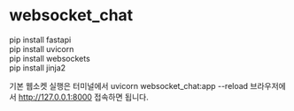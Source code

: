 # websocket_chat

pip install fastapi<br>
pip install uvicorn<br>
pip install websockets<br>
pip install jinja2<br>

기본 웹소켓 실행은 터미널에서 uvicorn websocket_chat:app --reload
브라우저에서 http://127.0.0.1:8000 접속하면 됩니다.
